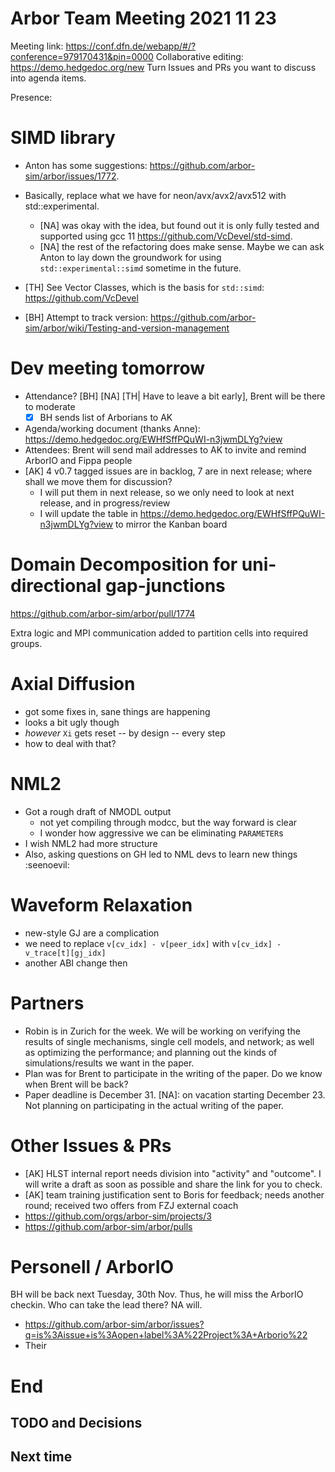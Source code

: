 Arbor Team Meeting 2021 11 23
=============================

Meeting link: https://conf.dfn.de/webapp/#/?conference=979170431&pin=0000
Collaborative editing: https://demo.hedgedoc.org/new
Turn Issues and PRs you want to discuss into agenda items.

Presence:

SIMD library
============
- Anton has some suggestions: https://github.com/arbor-sim/arbor/issues/1772. 
- Basically, replace what we have for neon/avx/avx2/avx512 with std::experimental. 
    - [NA] was okay with the idea, but found out it is only fully tested and supported using gcc 11 https://github.com/VcDevel/std-simd.
    - [NA] the rest of the refactoring does make sense. Maybe we can ask Anton to lay down the groundwork for using `std::experimental::simd` sometime in the future. 

- [TH] See Vector Classes, which is the basis for `std::simd`:
  https://github.com/VcDevel
  
- [BH] Attempt to track version: https://github.com/arbor-sim/arbor/wiki/Testing-and-version-management

Dev meeting tomorrow
====================

- Attendance? [BH] [NA] [TH| Have to leave a bit early], Brent will be there to moderate
    - [x] BH sends list of Arborians to AK
- Agenda/working document (thanks Anne): https://demo.hedgedoc.org/EWHfSffPQuWI-n3jwmDLYg?view
- Attendees: Brent will send mail addresses to AK to invite and remind ArborIO and Fippa people
- [AK] 4 v0.7 tagged issues are in backlog, 7 are in next release; where shall we move them for discussion?
    - I will put them in next release, so we only need to look at next release, and in progress/review
    - I will update the table in https://demo.hedgedoc.org/EWHfSffPQuWI-n3jwmDLYg?view to mirror the Kanban board

Domain Decomposition for uni-directional gap-junctions
======================================================
https://github.com/arbor-sim/arbor/pull/1774

Extra logic and MPI communication added to partition cells into required groups. 

# Axial Diffusion

- got some fixes in, sane things are happening
- looks a bit ugly though
- _however_ `Xi` gets reset -- by design -- every step
- how to deal with that?

# NML2

- Got a rough draft of NMODL output
  - not yet compiling through modcc, but the way forward is clear
  - I wonder how aggressive we can be eliminating `PARAMETER`s
- I wish NML2 had more structure
- Also, asking questions on GH led to NML devs to learn new things :seenoevil:

# Waveform Relaxation

- new-style GJ are a complication
- we need to replace `v[cv_idx] - v[peer_idx]` with `v[cv_idx] -  v_trace[t][gj_idx]`
- another ABI change then

Partners
========

* Robin is in Zurich for the week. We will be working on verifying the results of single mechanisms, single cell models, and network; as well as optimizing the performance; and planning out the kinds of simulations/results we want in the paper.
* Plan was for Brent to participate in the writing of the paper. Do we know when Brent will be back?
* Paper deadline is December 31. [NA]: on vacation starting December 23. Not planning on participating in the actual writing of the paper. 


Other Issues & PRs
==================
* [AK] HLST internal report needs division into "activity" and "outcome". I will write a draft as soon as possible and share the link for you to check. 
* [AK] team training justification sent to Boris for feedback; needs another round; received two offers from FZJ external coach
* https://github.com/orgs/arbor-sim/projects/3
* https://github.com/arbor-sim/arbor/pulls

Personell / ArborIO
===================
BH will be back next Tuesday, 30th Nov. Thus, he will miss the ArborIO checkin. Who can take the lead there?
NA will.

* https://github.com/arbor-sim/arbor/issues?q=is%3Aissue+is%3Aopen+label%3A%22Project%3A+Arborio%22
* Their 

End
===

TODO and Decisions
------------------



Next time
---------
